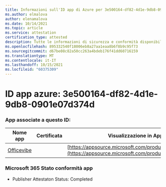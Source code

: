 ```yaml
---
title: Informazioni sull'ID app di Azure per 3e500164-df82-4d1e-9db8-0901e07d374d
ms.author: elmalova
author: elenamalova
ms.date: 10/14/2021
ms.topic: article
ms.service: attestation
certification_type: attested
description: Tutte le informazioni di sicurezza e conformità disponibili per 3e500164-df82-4d1e-9db8-0901e07d374d.
ms.openlocfilehash: 895332540f18006eb8a27aa1eaa8b6f8b9c95f73
ms.sourcegitcommit: d67be08c82a50cc263a4bdeb176f41dd60716159
ms.translationtype: MT
ms.contentlocale: it-IT
ms.lasthandoff: 10/15/2021
ms.locfileid: "60375309"
---
```

# <a name="azure-app-id-3e500164-df82-4d1e-9db8-0901e07d374d"></a>ID app azure: 3e500164-df82-4d1e-9db8-0901e07d374d


### <a name="apps-associated-with-this-id"></a>App associate a questo ID:
| **Nome app** | **Certificata** | **Visualizzazione in AppSource** |
|--------------|---------------|-----------------------|
| [Officevibe](https://docs.microsoft.com/microsoft-365-app-certification/forward/WA200002508) |  | [https://appsource.microsoft.com/product/office/WA200002508](https://appsource.microsoft.com/product/office/WA200002508) |

### <a name="microsoft-365-app-compliance-status"></a>Microsoft 365 Stato conformità app
- Publisher Attestaton Status: Completed
